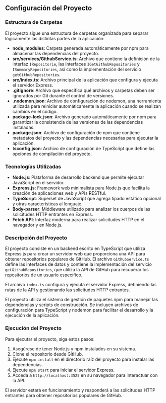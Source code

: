 ## Configuración del Proyecto

### Estructura de Carpetas

El proyecto sigue una estructura de carpetas organizada para separar lógicamente las distintas partes de la aplicación:

- **node_modules**: Carpeta generada automáticamente por npm para almacenar las dependencias del proyecto.
- **src/services/GithubService.ts**: Archivo que contiene la definición de la interfaz `IRepositorie`, las interfaces `IGetGithubRepositories` y `ISummaryRepositories`, así como la implementación del servicio `getGithubRepositories`.
- **src/index.ts**: Archivo principal de la aplicación que configura y ejecuta el servidor Express.
- **.gitignore**: Archivo que especifica qué archivos y carpetas deben ser ignorados por Git durante el control de versiones.
- **.nodemon.json**: Archivo de configuración de nodemon, una herramienta utilizada para reiniciar automáticamente la aplicación cuando se realizan cambios en el código.
- **package-lock.json**: Archivo generado automáticamente por npm para garantizar la consistencia de las versiones de las dependencias instaladas.
- **package.json**: Archivo de configuración de npm que contiene metadatos del proyecto y las dependencias necesarias para ejecutar la aplicación.
- **tsconfig.json**: Archivo de configuración de TypeScript que define las opciones de compilación del proyecto.

### Tecnologías Utilizadas

- **Node.js**: Plataforma de desarrollo backend que permite ejecutar JavaScript en el servidor.
- **Express.js**: Framework web minimalista para Node.js que facilita la creación de aplicaciones web y APIs RESTful.
- **TypeScript**: Superset de JavaScript que agrega tipado estático opcional y otras características al lenguaje.
- **Body-parser**: Middleware utilizado para analizar los cuerpos de las solicitudes HTTP entrantes en Express.
- **Fetch API**: Interfaz moderna para realizar solicitudes HTTP en el navegador y en Node.js.

### Descripción del Proyecto

El proyecto consiste en un backend escrito en TypeScript que utiliza Express.js para crear un servidor web que proporciona una API para obtener repositorios populares de GitHub. El archivo `GithubService.ts` define las interfaces de datos y contiene la implementación del servicio `getGithubRepositories`, que utiliza la API de GitHub para recuperar los repositorios de un usuario específico.

El archivo `index.ts` configura y ejecuta el servidor Express, definiendo las rutas de la API y gestionando las solicitudes HTTP entrantes.

El proyecto utiliza el sistema de gestión de paquetes npm para manejar las dependencias y scripts de construcción. Se incluyen archivos de configuración para TypeScript y nodemon para facilitar el desarrollo y la ejecución de la aplicación.

### Ejecución del Proyecto

Para ejecutar el proyecto, siga estos pasos:

1. Asegúrese de tener Node.js y npm instalados en su sistema.
2. Clone el repositorio desde GitHub.
3. Ejecute `npm install` en el directorio raíz del proyecto para instalar las dependencias.
4. Ejecute `npm start` para iniciar el servidor Express.
5. Acceda a `http://localhost:3525` en su navegador para interactuar con la API.

El servidor estará en funcionamiento y responderá a las solicitudes HTTP entrantes para obtener repositorios populares de GitHub.
